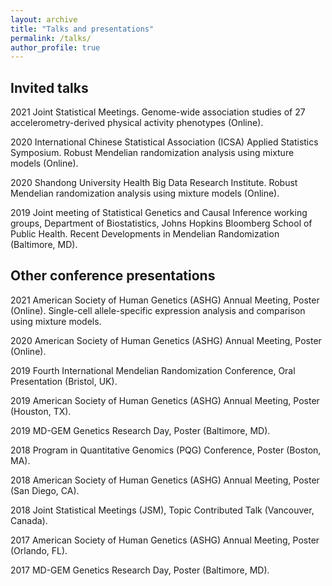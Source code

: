 ```yaml
---
layout: archive
title: "Talks and presentations"
permalink: /talks/
author_profile: true
---
```


Invited talks
------

2021	Joint Statistical Meetings. Genome-wide association studies of 27 accelerometry-derived physical activity phenotypes (Online).

2020	International Chinese Statistical Association (ICSA) Applied Statistics Symposium. Robust Mendelian randomization analysis using mixture models (Online).

2020	Shandong University Health Big Data Research Institute. Robust Mendelian randomization analysis using mixture models (Online).

2019	Joint meeting of Statistical Genetics and Causal Inference working groups, Department of Biostatistics, Johns Hopkins Bloomberg School of Public Health. Recent Developments in Mendelian Randomization (Baltimore, MD).

Other conference presentations
------

2021  American Society of Human Genetics (ASHG) Annual Meeting, Poster (Online). Single-cell allele-specific expression analysis and comparison using mixture models.

2020	American Society of Human Genetics (ASHG) Annual Meeting, Poster (Online).

2019	Fourth International Mendelian Randomization Conference, Oral Presentation (Bristol, UK).

2019	American Society of Human Genetics (ASHG) Annual Meeting, Poster (Houston, TX).

2019	MD-GEM Genetics Research Day, Poster (Baltimore, MD).

2018	Program in Quantitative Genomics (PQG) Conference, Poster (Boston, MA).

2018	American Society of Human Genetics (ASHG) Annual Meeting, Poster (San Diego, CA).

2018	Joint Statistical Meetings (JSM), Topic Contributed Talk (Vancouver, Canada).

2017	American Society of Human Genetics (ASHG) Annual Meeting, Poster (Orlando, FL).

2017	MD-GEM Genetics Research Day, Poster (Baltimore, MD).

